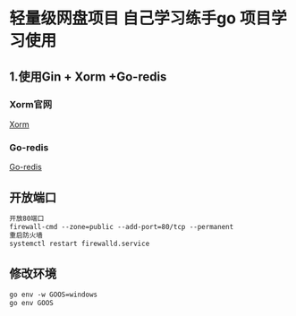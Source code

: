 #  轻量级网盘项目 自己学习练手go 项目学习使用


## 1.使用Gin + Xorm +Go-redis


### Xorm官网
[Xorm](https://xorm.io/zh)
### Go-redis
[Go-redis](https://redis.uptrace.dev/zh)


## 开放端口
```txt
开放80端口
firewall-cmd --zone=public --add-port=80/tcp --permanent
重启防火墙
systemctl restart firewalld.service

```

## 修改环境
```txt
go env -w GOOS=windows
go env GOOS

```















